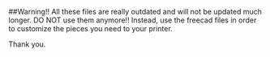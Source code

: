 ##Warning!!
All these files are really outdated and will not be updated much longer. DO NOT use them anymore!! Instead, use the freecad files in order to customize the pieces you need to your printer.

Thank you.
